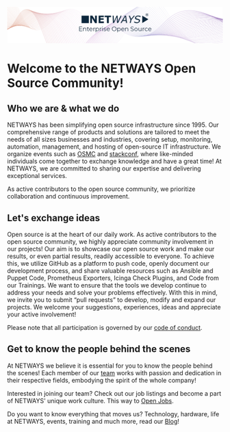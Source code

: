 ![NETWAYS Banner](https://raw.githubusercontent.com/NETWAYS/.github/main/profile/netways_banner_wide.png)

# Welcome to the NETWAYS Open Source Community!

## Who we are & what we do

NETWAYS has been simplifying open source infrastructure since 1995. Our comprehensive range of products and solutions are tailored to meet the needs of all sizes businesses and industries, covering setup, monitoring, automation, management, and hosting of open-source IT infrastructure. We organize events such as [OSMC](https://osmc.de) and [stackconf](https://stackconf.eu/), where like-minded individuals come together to exchange knowledge and have a great time! At NETWAYS, we are committed to sharing our expertise and delivering exceptional services.

As active contributors to the open source community, we prioritize collaboration and continuous improvement.

## Let's exchange ideas

Open source is at the heart of our daily work. As active contributors to the open source community, we highly appreciate community involvement in our projects! Our aim is to showcase our open source work and make our results, or even partial results, readily accessible to everyone. To achieve this, we utilize GitHub as a platform to push code, openly document our development process, and share valuable resources such as Ansible and Puppet Code, Prometheus Exporters, Icinga Check Plugins, and Code from our Trainings. We want to ensure that the tools we develop continue to address your needs and solve your problems effectively. With this in mind, we invite you to submit “pull requests” to develop, modify and expand our projects. We welcome your suggestions, experiences, ideas and appreciate your active involvement!

Please note that all participation is governed by our [code of conduct](https://www.netways.de/en/code-of-conduct/).

## Get to know the people behind the scenes

At NETWAYS we believe it is essential for you to know the people behind the scenes! Each member of our [team](https://netways.de/en/team/) works with passion and dedication in their respective fields, embodying the spirit of the whole company!

Interested in joining our team? Check out our job listings and become a part of NETWAYS' unique work culture. This way to [Open Jobs](https://netways.de/en/jobs/).

Do you want to know everything that moves us? Technology, hardware, life at NETWAYS, events, training and much more, read our [Blog](https://blog.netways.de/)!
